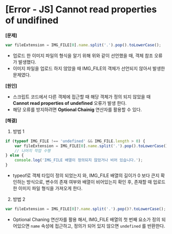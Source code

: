 # [Error - JS] Cannot read properties of undifined

**[문제]**

```jsx
var fileExtension = IMG_FILE[0].name.split('.').pop().toLowerCase();
```

- 업로드 한 이미지 파일의 형식을 알기 위해 위와 같이 선언했을 때, 객체 참조 오류가 발생했다.
- 이미지 파일을 업로드 하지 않았을 때 IMG_FILE의 객체가 선언되지 않아서 발생한 문제였다.

**[원인]**

- 스크립트 코드에서 다른 객체에 접근할 때 해당 객체가 정의 되지 않았을 때 **Cannot read properties of undefined** 오류가 발생 한다.
- 해당 오류를 방지하려면 **Optional Chainig** 연산자를 활용할 수 있다.

**[해결]**

1) 방법 1

```jsx
if (typeof IMG_FILE !== 'undefined' && IMG_FILE.length > 0) {
    var fileExtension = IMG_FILE[0].name.split('.').pop().toLowerCase();
    // 나머지 작업 수행
} else {
    console.log('IMG_FILE 배열이 정의되지 않았거나 비어 있습니다.');
}
```

- typeof로 객체 타입이 정의 되었는지 와, IMG_FILE 배열의 길이가 0 보다 큰지 확인하는 방식으로, 변수의 존재 여부와 배열이 비어있는지 확인 후, 존재할 때 업로드 한 이미지 파일 형식을 가져오게 한다.

2) 방법 2

```jsx
var fileExtension = IMG_FILE[0]?.name.split('.').pop()?.toLowerCase();
```

- Optional Chaning 연산자를 활용 해서, IMG_FILE 배열의 첫 번째 요소가 정의 되어있으면 `name` 속성에 접근하고, 정의가 되어 있지 않으면 `undefined` 를 반환한다.
